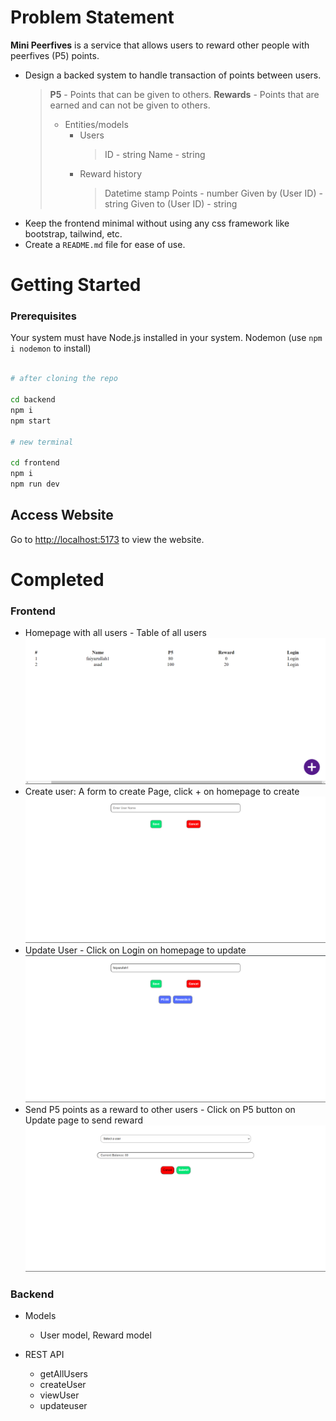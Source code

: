# Problem Statement

**Mini Peerfives** is a service that allows users to reward other people with peerfives (P5) points.

- Design a backed system to handle transaction of points between users.
  > **P5** - Points that can be given to others.
  > **Rewards** - Points that are earned and can not be given to others.
  >
  > - Entities/models
  >   - Users
  >     > ID - string
  >     > Name - string
  >   - Reward history
  >     > Datetime stamp
  >     > Points - number
  >     > Given by (User ID) - string
  >     > Given to (User ID) - string
- Keep the frontend minimal without using any css framework like bootstrap, tailwind, etc.
- Create a `README.md` file for ease of use.

# Getting Started

### Prerequisites

Your system must have Node.js installed in your system.
Nodemon (use `npm i nodemon` to install)

```bash

# after cloning the repo

cd backend
npm i
npm start

# new terminal

cd frontend
npm i
npm run dev

```

## Access Website

Go to [http://localhost:5173](http://localhost:5173) to view the website.

# Completed

### Frontend

- Homepage with all users - Table of all users
  ![Users List View](snapshots/all_users.png)
- Create user: A form to create Page, click + on homepage to create
  ![New User](snapshots/create_user.png)
- Update User - Click on Login on homepage to update
  ![Update User](snapshots/update.png)
- Send P5 points as a reward to other users - Click on P5 button on Update page to send reward
  ![Send Reward](snapshots/send.png)

### Backend

- Models

  - User model, Reward model

- REST API
  - getAllUsers
  - createUser
  - viewUser
  - updateuser
